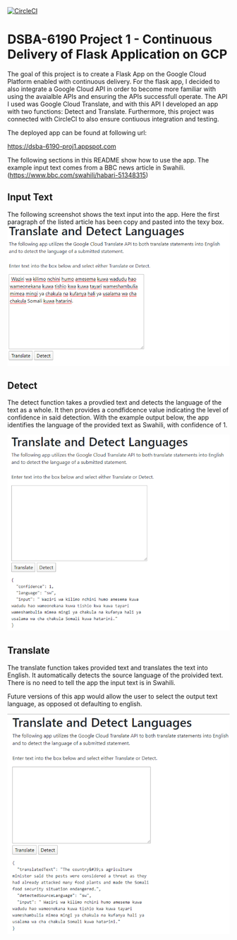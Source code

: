 [![CircleCI](https://circleci.com/gh/canfielder/DSBA-6190_Proj1.svg?style=svg)](https://circleci.com/gh/canfielder/DSBA-6190_Proj1)

# DSBA-6190 Project 1 - Continuous Delivery of Flask Application on GCP
The goal of this project is to create a Flask App on the Google Cloud Platform enabled with continuous delivery. For the flask app, 
I decided to also integrate a Google Cloud API in order to become more familiar with using the avaialble APIs and ensuring the APIs 
successfull operate. The API I used was Google Cloud Translate, and with this API I developed an app with two functions: Detect and 
Translate. Furthermore, this project was connected with CircleCI to also ensure contiuous integration and testing. 

The deployed app can be found at following url:

https://dsba-6190-proj1.appspot.com

The following sections in this README show how to use the app. The example input text comes from a BBC news article in Swahili. (https://www.bbc.com/swahili/habari-51348315) 

## Input Text
The following screenshot shows the text input into the app. Here the first paragraph of the listed article has been copy and pasted into the texy box.
![Input](static/images/App_Input_Swahili.png)


## Detect
The detect function takes a provdied text and detects the language of the text as a whole. It then provides a condfidcence value
indicating the level of confidence in said detection. With the example output below, the app identifies the language of the provided text as Swahili, with confidence of 1. 

![Output - Detect](static/images/App_Output_Swahili_Detect.png)

## Translate
The translate function takes provided text and translates the text into English. It automatically detects the source language 
of the proivided text. There is no need to tell the app the input text is in Swahili.

Future versions of this app would allow the user to select the output text language, as opposed ot defaulting to english.

![Output - Translate](static/images/App_Output_Swahili_Translate.png)


